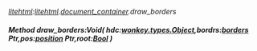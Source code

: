 _[litehtml](../../modules/litehtml/litehtml-module.md):[litehtml](../../modules/litehtml/litehtml-module.md).[document\_container](../../modules/litehtml/litehtml-document_container.md).draw\_borders_
##### Method draw\_borders:Void( hdc:[wonkey.types.Object](../../modules/wonkey/wonkey-types-object.md),bordrs:[borders](../../modules/litehtml/litehtml-borders.md) Ptr,pos:[position](../../modules/litehtml/litehtml-position.md) Ptr,root:[Bool](../../modules/wonkey/wonkey-types-bool.md) )
